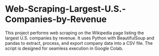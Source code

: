 # Web-Scraping-Largest-U.S.-Companies-by-Revenue
This project performs web scraping on the Wikipedia page listing the largest U.S. companies by revenue. It uses Python with BeautifulSoup and pandas to extract, process, and export company data into a CSV file. The script is designed for seamless execution in Google Colab.
